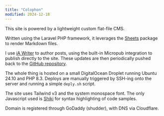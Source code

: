 ```yaml
---
title: "Colophon"
modified: 2024-12-18
---
```


This site is powered by a lightweight custom flat-file CMS.

Written using the Laravel PHP framework, it leverages the [Sheets](https://github.com/spatie/sheets) package to render Markdown files.

I use [iA Writer](https://ia.net/writer) to author posts, using the built-in Micropub integration to publish directly to the site. These updates are then periodically pushed back to the [GitHub repository](https://github.com/theprivateer/blog).

The whole thing is hosted on a small DigitalOcean Droplet running Ubuntu 24.10 and PHP 8.3. Deploys are manually triggered by SSH-ing onto the server and running a simple `deply.sh` script.

The site uses Tailwind v3 and the system monospace font. The only Javascript used is [Shiki](https://github.com/shikijs/shiki) for syntax highlighting of code samples.

Domain is registered through GoDaddy (shudder), with DNS via Cloudflare.
